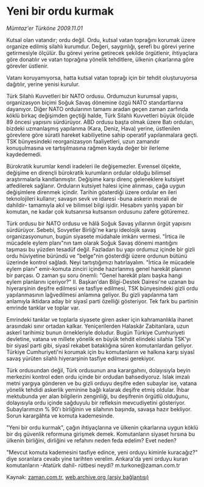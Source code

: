 # Yeni bir ordu kurmak

*Mümtaz'er Türköne 2009.11.01*

<tr><td class="metin" colspan="2" style="padding-top: 20px; padding-left: 5px; ">Kutsal olan vatandır; ordu değil. Ordu, kutsal vatan toprağını korumak üzere organize edilmiş silahlı kurumdur. Değeri, saygınlığı, şerefi bu görevi yerine getirmesiyle ölçülür. Bu görevi yerine getirecek şekilde örgütlenir, ihtiyaçlara göre donatılır ve vatan toprağına yönelik tehditlere, ülkenin çıkarlarına göre görevler üstlenir.</td></tr><tr><td class="metin" colspan="2" style="padding-top: 20px; padding-left: 5px; "><p>Vatanı koruyamıyorsa, hatta kutsal vatan toprağı için bir tehdit oluşturuyorsa dağıtılır, yerine yenisi kurulur.
<p>Türk Silahlı Kuvvetleri bir NATO ordusu. Ordumuzun kurumsal yapısı, organizasyon biçimi Soğuk Savaş dönemine özgü NATO standartlarına dayanıyor. Diğer NATO ordularının tamamı aradan geçen zaman zarfında köklü birkaç değişimden geçtiği halde, Türk Silahlı Kuvvetleri büyük ölçüde 89 öncesi yapısını sürdürüyor. ABD ordusu başta olmak üzere Batı orduları, bizdeki uzmanlaşmış yapılanma (Kara, Deniz, Hava) yerine, üstlenilen görevlere göre süratli hareket kabiliyetine sahip operatif yapılanmalara geçti. TSK bünyesindeki reorganizasyon faaliyetleri, uzun zamandır konuşulmasına ve tartışılmasına rağmen kayda değer bir ilerleme kaydedemedi. 
<p>Bürokratik kurumlar kendi iradeleri ile değişemezler. Evrensel ölçekte, değişime en dirençli bürokratik kurumların ordular olduğu bilimsel araştırmalarla kanıtlanmıştır. Değişime karşı direnç geleneklere kutsiyet atfedilerek sağlanır. Orduların kutsiyet halesi içine alınması, çağa uygun değişimlere direnmek içindir. Tarihin gösterdiği üzere ordular en ileri teknolojileri kullanır; savaşın sevk ve idaresi -buna askerin morali de dahildir- tamamıyla akıl ve bilimsel bilgi işidir. Hesabını yanlış yapan bir komutan, ne kadar çok kutsanırsa kutsansın ordusunu zafere götüremez. 
<p>Türk ordusu bir NATO ordusu ve hâlâ Soğuk Savaş yıllarının örgüt yapısını sürdürüyor. Sebebi, Sovyetler Birliği'ne karşı ideolojik savaş organizasyonunun, bugün siyasete müdahale imkânı vermesi. "İrtica ile mücadele eylem planı"nın tam olarak Soğuk Savaş dönemi mantığını taşıması bu yüzden tesadüf değil. Fazladan bu yapı ordumuz içinde bir gizli ordu hüviyetine büründü ve "belge"nin gösterdiği üzere ordunun bütünü üzerinde kontrol sağladı. Neyi tartıştığımızı hatırlayalım. "İrtica ile mücadele eylem planı" emir-komuta zinciri içinde hazırlanmış genel harekât planının bir parçası. O zaman şu soru önemli: "Genel harekât planı başka hangi eylem planlarını içeriyor?" II. Başkan'dan Bilgi-Destek Dairesi'ne uzanan bu hiyerarşinin deşifre edilmesi ve tasfiye edilmesi, TSK bünyesindeki gizli ordu yapılanmasının lağvedilmesi anlamına geliyor. Bu gizli yapılanma tam anlamıyla iktidara aday bir siyasî parti özelliği gösteriyor. Tek fark bu partinin emrinde tanklar ve toplar var. 
<p>Emrindeki tanklar ve toplarla siyasete giren asker için kahramanlıkla ihanet arasındaki sınır ortadan kalkar. Yeniçerilerden Halaskâr Zabitanlara, uzun askerî tarihimiz bunun örnekleriyle doludur. Bugün Türkiye Cumhuriyeti devletine, vatana ve millete yönelik en büyük tehdit elindeki silahla TSK'yı bir siyasî parti gibi, siyasî rekabet bataklığına süren komutanlardan geliyor. Türkiye Cumhuriyeti'ni korumak için bu komutanların ve halkına karşı siyasî savaş yürüten silahlı hiyerarşinin tasfiye edilmesi gerekiyor. 
<p>Türk ordusundan değil, Türk ordusunun ana karargahını, dolayısıyla beyin merkezini kontrol eden ordu içinde bir ordudan bahsediyoruz. Islak imzalı metni yargıya gönderen ve bu gizli orduyu deşifre eden subaylar ise, vatana yönelik tehdidi askerlik yeminine bağlı kalarak deşifre etmiş oldular. İhbar mektubunda yer alan bilgilerin zenginliği, bu deşifrenin örgütlü olduğunu, dolayısıyla ordu içinde sağduyulu bir refleksin mevcudiyetini gösteriyor. Subaylarımızın % 90'ı birliğinin ve silahının başında, savaşa hazır bekliyor. Sorun karargâhta ve komuta kademesinde. 
<p>"Yeni bir ordu kurmak", çağın ihtiyaçlarına ve ülkenin çıkarlarına uygun köklü bir dış güvenlik reformuna girişmek demek. Komutanların siyaset hırsına bu ülkenin birliğini, dirliğini ve refahını neden feda edelim? Evet neden? 
<p>"Mevcut komuta kademesini tasfiye edince, yeni orduyu kiminle kuracağız?" diye soranlara cevabı yine tarihten verelim. Ankara'da yeni orduyu kuran komutanların -Atatürk dahil- rütbesi neydi? m.turkone@zaman.com.tr<br/></p></p></p></p></p></p></p></p></td></tr>

Kaynak: [zaman.com.tr](http://zaman.com.tr/yazar.do?yazino=910220), [web.archive.org (arşiv bağlantısı)](http://web.archive.org/web/20100110121814/http://www.zaman.com.tr:80/yazar.do?yazino=910220)
